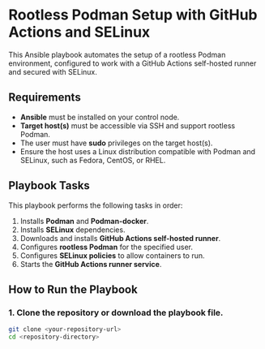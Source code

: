 # Rootless Podman Setup with GitHub Actions and SELinux

This Ansible playbook automates the setup of a rootless Podman environment, configured to work with a GitHub Actions self-hosted runner and secured with SELinux.

## Requirements

- **Ansible** must be installed on your control node.
- **Target host(s)** must be accessible via SSH and support rootless Podman.
- The user must have **sudo** privileges on the target host(s).
- Ensure the host uses a Linux distribution compatible with Podman and SELinux, such as Fedora, CentOS, or RHEL.

## Playbook Tasks

This playbook performs the following tasks in order:
1. Installs **Podman** and **Podman-docker**.
2. Installs **SELinux** dependencies.
3. Downloads and installs **GitHub Actions self-hosted runner**.
4. Configures **rootless Podman** for the specified user.
5. Configures **SELinux policies** to allow containers to run.
6. Starts the **GitHub Actions runner service**.

## How to Run the Playbook

### 1. Clone the repository or download the playbook file.

```bash
git clone <your-repository-url>
cd <repository-directory>
